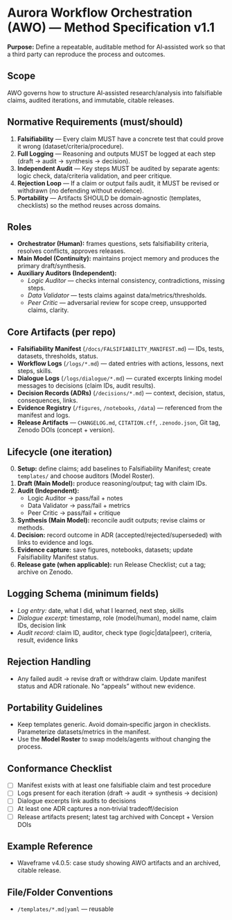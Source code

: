 # Aurora Workflow Orchestration (AWO) — Method Specification v1.1

**Purpose:** Define a repeatable, auditable method for AI‑assisted work so that a third party can reproduce the process and outcomes.

## Scope
AWO governs how to structure AI‑assisted research/analysis into falsifiable claims, audited iterations, and immutable, citable releases.

## Normative Requirements (must/should)
1. **Falsifiability** — Every claim MUST have a concrete test that could prove it wrong (dataset/criteria/procedure).  
2. **Full Logging** — Reasoning and outputs MUST be logged at each step (draft → audit → synthesis → decision).  
3. **Independent Audit** — Key steps MUST be audited by separate agents: logic check, data/criteria validation, and peer critique.  
4. **Rejection Loop** — If a claim or output fails audit, it MUST be revised or withdrawn (no defending without evidence).  
5. **Portability** — Artifacts SHOULD be domain‑agnostic (templates, checklists) so the method reuses across domains.

## Roles
- **Orchestrator (Human):** frames questions, sets falsifiability criteria, resolves conflicts, approves releases.
- **Main Model (Continuity):** maintains project memory and produces the primary draft/synthesis.
- **Auxiliary Auditors (Independent):**
  - *Logic Auditor* — checks internal consistency, contradictions, missing steps.
  - *Data Validator* — tests claims against data/metrics/thresholds.
  - *Peer Critic* — adversarial review for scope creep, unsupported claims, clarity.

## Core Artifacts (per repo)
- **Falsifiability Manifest** (`/docs/FALSIFIABILITY_MANIFEST.md`) — IDs, tests, datasets, thresholds, status.
- **Workflow Logs** (`/logs/*.md`) — dated entries with actions, lessons, next steps, skills.
- **Dialogue Logs** (`/logs/dialogue/*.md`) — curated excerpts linking model messages to decisions (claim IDs, audit results).
- **Decision Records (ADRs)** (`/decisions/*.md`) — context, decision, status, consequences, links.
- **Evidence Registry** (`/figures`, `/notebooks`, `/data`) — referenced from the manifest and logs.
- **Release Artifacts** — `CHANGELOG.md`, `CITATION.cff`, `.zenodo.json`, Git tag, Zenodo DOIs (concept + version).

## Lifecycle (one iteration)
0. **Setup:** define claims; add baselines to Falsifiability Manifest; create `templates/` and choose auditors (Model Roster).
1. **Draft (Main Model):** produce reasoning/output; tag with claim IDs.
2. **Audit (Independent):**
   - Logic Auditor → pass/fail + notes
   - Data Validator → pass/fail + metrics
   - Peer Critic → pass/fail + critique
3. **Synthesis (Main Model):** reconcile audit outputs; revise claims or methods.
4. **Decision:** record outcome in ADR (accepted/rejected/superseded) with links to evidence and logs.
5. **Evidence capture:** save figures, notebooks, datasets; update Falsifiability Manifest status.
6. **Release gate (when applicable):** run Release Checklist; cut a tag; archive on Zenodo.

## Logging Schema (minimum fields)
- *Log entry:* date, what I did, what I learned, next step, skills
- *Dialogue excerpt:* timestamp, role (model/human), model name, claim IDs, decision link
- *Audit record:* claim ID, auditor, check type (logic|data|peer), criteria, result, evidence links

## Rejection Handling
- Any failed audit → revise draft or withdraw claim. Update manifest status and ADR rationale. No “appeals” without new evidence.

## Portability Guidelines
- Keep templates generic. Avoid domain‑specific jargon in checklists. Parameterize datasets/metrics in the manifest.
- Use the **Model Roster** to swap models/agents without changing the process.

## Conformance Checklist
- [ ] Manifest exists with at least one falsifiable claim and test procedure
- [ ] Logs present for each iteration (draft → audit → synthesis → decision)
- [ ] Dialogue excerpts link audits to decisions
- [ ] At least one ADR captures a non‑trivial tradeoff/decision
- [ ] Release artifacts present; latest tag archived with Concept + Version DOIs

## Example Reference
- Waveframe v4.0.5: case study showing AWO artifacts and an archived, citable release.

## File/Folder Conventions
- `/templates/*.md|yaml` — reusable 
